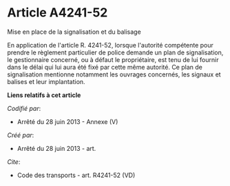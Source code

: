# Article A4241-52

Mise en place de la signalisation et du balisage 

En application de l'article R. 4241-52, lorsque l'autorité compétente pour prendre le règlement particulier de police demande
un plan de signalisation, le gestionnaire concerné, ou à défaut le propriétaire, est tenu de lui fournir dans le délai qui
lui aura été fixé par cette même autorité. Ce plan de signalisation mentionne notamment les ouvrages concernés, les signaux
et balises et leur implantation.

**Liens relatifs à cet article**

_Codifié par_:

  - Arrêté du 28 juin 2013 -  Annexe (V)

_Créé par_:

  - Arrêté du 28 juin 2013 - art.

_Cite_:

  - Code des transports - art. R4241-52 (VD)
